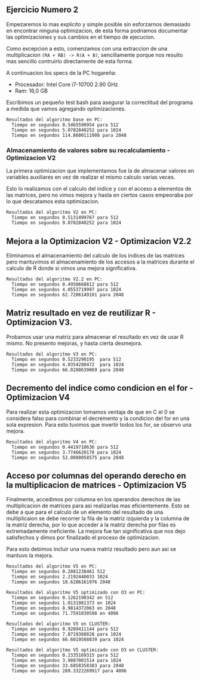 ## Ejercicio Numero 2

Empezaremos lo mas explicito y simple posible sin esforzarnos demasiado en encontrar ninguna optimizacion, de esta forma podriamos documentar las optimizaciones y sus cambios en el tiempo de ejecucion.

Como excepcion a esto, comenzamos con una extraccion de una multiplicacion `(RA + RB) -> R(A + B)`,  sencillamente porque nos resulto mas sencillo contruirlo directamente de esta forma.

A continuacion los specs de la PC hogareña:
* Procesador: Intel Core i7-10700 2.90 GHz
* Ram: 16,0 GB

Escribimos un pequeño test bash para asegurar la correctitud del programa a medida que vamos agregando optimizaciones.

```
Resultados del algoritmo base en PC:
  Tiempo en segundos 0.5465590954 para 512
  Tiempo en segundos 5.0782840252 para 1024
  Tiempo en segundos 114.8600111008 para 2048
```

###  Almacenamiento de valores sobre su recalculamiento - Optimizacion V2

La primera optimizacion que implementamos fue la de almacenar valores en variables auxiliares en vez de realizar el mismo calculo varias veces.

Esto lo realizamos con el calculo del indice y con el acceso a elementos de las matrices, pero no vimos mejora y hasta en ciertos casos empeoraba por lo que descatamos esta optimizacion.

```
Resultados del algoritmo V2 en PC:
  Tiempo en segundos 0.5131499767 para 512
  Tiempo en segundos 9.0782840252 para 1024
```

## Mejora a la Optimizacion V2 - Optimizacion V2.2
Eliminamos el almacenamiento del calculo de los indices de las matrices pero mantuvimos el almacenamiento de los accesos a la matrices durante el calculo de R donde si vimos una mejora significativa.

```
Resultados del algoritmo V2.2 en PC:
  Tiempo en segundos 0.4950668812 para 512
  Tiempo en segundos 4.0553719997 para 1024
  Tiempo en segundos 62.7206149101 para 2048
```

## Matriz resultado en vez de reutilizar R - Optimizacion V3.
  Probamos usar una matriz para almacenar el resultado en vez de usar R mismo.
  No presento mejoras, y hasta cierta desmejora.

```
Resultados del algoritmo V3 en PC:
  Tiempo en segundos 0.5233290195  para 512
  Tiempo en segundos 4.0354280472  para 1024
  Tiempo en segundos 66.0288639069 para 2048
```
## Decremento del indice como condicion en el for - Optimizacion V4

Para realizar esta optimizacion tomamos ventaja de que en C el 0 se considera falso para combinar el decremento y la condicion del for en una sola expresion.
Para esto tuvimos que invertir todos los for, se observo una mejora.

```
Resultados del algoritmo V4 en PC:
  Tiempo en segundos 0.4419710636 para 512
  Tiempo en segundos 3.7746620178 para 1024
  Tiempo en segundos 52.0080058575 para 2048
```

## Acceso por columnas del operando derecho en la multiplicacion de matrices - Optimizacion V5

Finalmente, accedimos por columna en los operandos derechos de las multiplicacion de matrices para asi realizarlas mas eficientemente.
Esto se debe a que para el calculo de un elemento del resultado de una multiplicaion se debe recorrer la fila de la matriz izquierda y la columna de la matriz derecha, por lo que acceder a la matriz derecha por filas es extremadamente ineficiente.
La mejora fue tan significativa que nos dejo satisfechos y dimos por finalizado el proceso de optimizacion.

Para esto debimos incluir una nueva matriz resultado pero aun asi se mantuvo la mejora.

```
Resultados del algoritmo V5 en PC:
  Tiempo en segundos 0.2881238461 512
  Tiempo en segundos 2.2192440033 1024
  Tiempo en segundos 18.6206161976 2048
```

```
Resultados del algoritmo V5 optimizado con O3 en PC:
  Tiempo en segundos 0.1262190342 en 512
  Tiempo en segundos 1.0131981373 en 1024
  Tiempo en segundos 8.9814372063 en 2048
  Tiempo en segundos 71.7591030598 en 4096
```

```
Resultados del algoritmo V5 en CLUSTER:
  Tiempo en segundos 0.9209411144 para 512
  Tiempo en segundos 7.8719360828 para 1024
  Tiempo en segundos 66.6019508839 para 1024
```

```
Resultados del algoritmo V5 optimizado con O3 en CLUSTER:
  Tiempo en segundos 0.2335169315 para 512
  Tiempo en segundos 3.9887001514 para 1024
  Tiempo en segundos 33.6858358383 para 2048
  Tiempo en segundos 289.3322269917 para 4096
```
